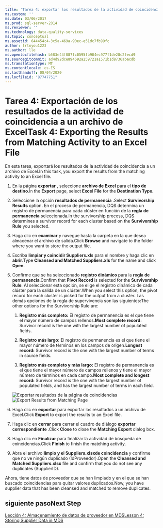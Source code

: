 ```yaml
---
title: 'Tarea 4: exportar los resultados de la actividad de coincidencia a un archivo de Excel | Microsoft Docs'
ms.custom: ''
ms.date: 03/06/2017
ms.prod: sql-server-2014
ms.reviewer: ''
ms.technology: data-quality-services
ms.topic: conceptual
ms.assetid: 644454c4-3c5a-469a-90ec-e51dc7fb99fc
author: lrtoyou1223
ms.author: lle
ms.openlocfilehash: b583e44f887fc0595fb904ec977f1de28c2fecd9
ms.sourcegitcommit: ad4d92dce894592a259721a1571b1d8736abacdb
ms.translationtype: MT
ms.contentlocale: es-ES
ms.lasthandoff: 08/04/2020
ms.locfileid: "87747751"
---
```

# <a name="task-4-exporting-the-results-from-matching-activity-to-an-excel-file"></a><span data-ttu-id="16c02-102">Tarea 4: Exportación de los resultados de la actividad de coincidencia a un archivo de Excel</span><span class="sxs-lookup"><span data-stu-id="16c02-102">Task 4: Exporting the Results from Matching Activity to an Excel File</span></span>
  <span data-ttu-id="16c02-103">En esta tarea, exportará los resultados de la actividad de coincidencia a un archivo de Excel.</span><span class="sxs-lookup"><span data-stu-id="16c02-103">In this task, you export the results from the matching activity to an Excel file.</span></span>

1.  <span data-ttu-id="16c02-104">En la página **exportar** , seleccione **archivo de Excel** para el **tipo de destino**.</span><span class="sxs-lookup"><span data-stu-id="16c02-104">In the **Export** page, select **Excel File** for the **Destination Type**.</span></span>

2.  <span data-ttu-id="16c02-105">Seleccione la opción **resultados de permanencia** .</span><span class="sxs-lookup"><span data-stu-id="16c02-105">Select **Survivorship Results** option.</span></span> <span data-ttu-id="16c02-106">En el proceso de permanencia, DQS determina un registro de permanencia para cada clúster en función de la **regla de permanencia** seleccionada.</span><span class="sxs-lookup"><span data-stu-id="16c02-106">In the survivorship process, DQS determines a survivor record for each cluster based on the **Survivorship Rule** you selected.</span></span>

3.  <span data-ttu-id="16c02-107">Haga clic en **examinar** y navegue hasta la carpeta en la que desea almacenar el archivo de salida.</span><span class="sxs-lookup"><span data-stu-id="16c02-107">Click **Browse** and navigate to the folder where you want to store the output file.</span></span>

4.  <span data-ttu-id="16c02-108">Escriba **limpiar y coincidir Suppliers.xls** para el nombre y haga clic en **abrir**.</span><span class="sxs-lookup"><span data-stu-id="16c02-108">Type **Cleansed and Matched Suppliers.xls** for the name and click **Open**.</span></span>

5.  <span data-ttu-id="16c02-109">Confirme que se ha seleccionado **registro dinámico** para la **regla de permanencia**.</span><span class="sxs-lookup"><span data-stu-id="16c02-109">Confirm that **Pivot Record** is selected for the **Survivorship Rule**.</span></span> <span data-ttu-id="16c02-110">Al seleccionar esta opción, se elige el registro dinámico de cada clúster para la salida de un clúster.</span><span class="sxs-lookup"><span data-stu-id="16c02-110">When you select this option, the pivot record for each cluster is picked for the output from a cluster.</span></span> <span data-ttu-id="16c02-111">Las demás opciones de la regla de supervivencia son las siguientes:</span><span class="sxs-lookup"><span data-stu-id="16c02-111">The other options for the Survivorship Rule are:</span></span>

    1.  <span data-ttu-id="16c02-112">**Registro más completo:** El registro de permanencia es el que tiene el mayor número de campos rellenos.</span><span class="sxs-lookup"><span data-stu-id="16c02-112">**Most complete record:** Survivor record is the one with the largest number of populated fields.</span></span>

    2.  <span data-ttu-id="16c02-113">**Registro más largo:** El registro de permanencia es el que tiene el mayor número de términos en los campos de origen.</span><span class="sxs-lookup"><span data-stu-id="16c02-113">**Longest record:** Survivor record is the one with the largest number of terms in source fields.</span></span>

    3.  <span data-ttu-id="16c02-114">**Registro más completo y más largo:** El registro de permanencia es el que tiene el mayor número de campos rellenos y tiene el mayor número de términos en cada campo.</span><span class="sxs-lookup"><span data-stu-id="16c02-114">**Most complete and longest record:** Survivor record is the one with the largest number of populated fields, and has the largest number of terms in each field.</span></span>

     <span data-ttu-id="16c02-115">![Exportar resultados de la página de coincidencias](../../2014/tutorials/media/et-exportingtheresultsfrommatoanexcelfile.jpg "Exportar resultados de la página de coincidencias")</span><span class="sxs-lookup"><span data-stu-id="16c02-115">![Export Results from Matching Page](../../2014/tutorials/media/et-exportingtheresultsfrommatoanexcelfile.jpg "Export Results from Matching Page")</span></span>

6.  <span data-ttu-id="16c02-116">Haga clic en **exportar** para exportar los resultados a un archivo de Excel.</span><span class="sxs-lookup"><span data-stu-id="16c02-116">Click **Export** to export the results to an Excel file.</span></span>

7.  <span data-ttu-id="16c02-117">Haga clic en **cerrar** para cerrar el cuadro de diálogo **exportar correspondiente** .</span><span class="sxs-lookup"><span data-stu-id="16c02-117">Click **Close** to close the **Matching Export** dialog box.</span></span>

8.  <span data-ttu-id="16c02-118">Haga clic en **Finalizar** para finalizar la actividad de búsqueda de coincidencias.</span><span class="sxs-lookup"><span data-stu-id="16c02-118">Click **Finish** to finish the matching activity.</span></span>

9. <span data-ttu-id="16c02-119">Abra el archivo **limpio y el Suppliers.xlsxde coincidencia** y confirme que no ve ningún duplicado (IdProveedor).</span><span class="sxs-lookup"><span data-stu-id="16c02-119">Open the **Cleansed and Matched Suppliers.xlsx** file and confirm that you do not see any duplicates (SupplierID).</span></span>

 <span data-ttu-id="16c02-120">Ahora, tiene datos de proveedor que se han limpiado y en el que se han buscado coincidencias para quitar valores duplicados.</span><span class="sxs-lookup"><span data-stu-id="16c02-120">Now, you have supplier data that has been cleansed and matched to remove duplicates.</span></span>

## <a name="next-step"></a><span data-ttu-id="16c02-121">siguiente paso</span><span class="sxs-lookup"><span data-stu-id="16c02-121">Next Step</span></span>
 [<span data-ttu-id="16c02-122">Lección 4: Almacenamiento de datos de proveedor en MDS</span><span class="sxs-lookup"><span data-stu-id="16c02-122">Lesson 4: Storing Supplier Data in MDS</span></span>](../../2014/tutorials/lesson-4-storing-supplier-data-in-mds.md)



